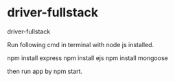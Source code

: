 # driver-fullstack
driver-fullstack


Run following cmd in terminal with node js installed.

npm install express
npm install ejs
npm install mongoose

then run app by npm start.
